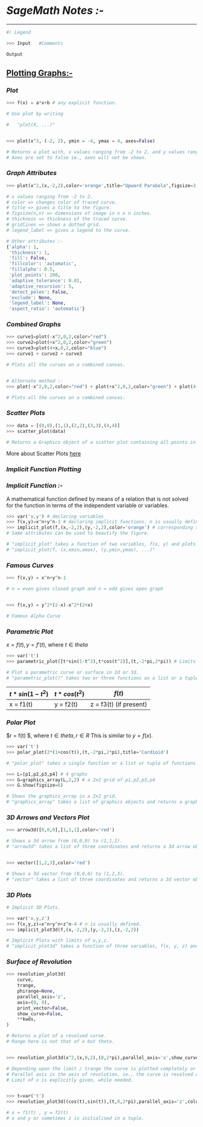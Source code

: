 # **_SageMath Notes :-_**

---

```Python
#! Legend

>>> Input   #Comments

Output
```

## <u> Plotting Graphs:-</u>

### **_Plot_**

```Python
>>> f(x) = a*x+b # any explicit function.

# Use plot by writing

#   "plot(X, ...)"


>>> plot(x^3, (-2, 2), ymin = -4, ymax = 4, axes=False)

# Returns a plot with, x values ranging from -2 to 2, and y values ranging from -4 to 4.
# Axes are set to false ie., axes will not be shown.
```

### **_Graph Attributes_**

```Python
>>> plot(x^2,(x,-2,2),color='orange',title="Upward Parabola",figsize=3,thickness=2,gridlines='True', legend_label='test curve')

# x values ranging from -2 to 2.
# color => changes color of traced curve.
# title => gives a title to the figure.
# figsize(n,n) => dimensions of image in n x n inches.
# thickness => thickness of the traced curve.
# gridlines => shows a dotted grid.
# legend_label => gives a legend to the curve.

# Other attributes :-
{'alpha': 1,
 'thickness': 1,
 'fill': False,
 'fillcolor': 'automatic',
 'fillalpha': 0.5,
 'plot_points': 200,
 'adaptive_tolerance': 0.01,
 'adaptive_recursion': 5,
 'detect_poles': False,
 'exclude': None,
 'legend_label': None,
 'aspect_ratio': 'automatic'}
```

### **_Combined Graphs_**

```Python
>>> curve1=plot(-x^2,0,2,color="red")
>>> curve2=plot(+x^2,0,2,color="green")
>>> curve3=plot(4+x,0,2,color="blue")
>>> curve1 + curve2 + curve3

# Plots all the curves on a combined canvas.


# Alternate method :-
>>> plot(-x^2,0,2,color="red") + plot(+x^2,0,2,color="green") + plot(4+x,0,2,color="blue")

# Plots all the curves on a combined canvas.
```

### **_Scatter Plots_**

```Python
>>> data = [(0,0),(1,1),(2,2),(3,3),(4,4)]
>>> scatter_plot(data)

# Returns a Graphics object of a scatter plot containing all points in the datalist.
```

More about Scatter Plots [here](SageNotes%20Practical%201.md)

### **_Implicit Function Plotting_**

### **_Implicit Function :-_**

A mathematical function defined by means of a relation that is not solved for the function in terms of the independent variable or variables.

```Python
>>> var('x,y') # declaring variables
>>> f(x,y)=x^n+y^n-1 # declaring implicit functions, n is usually defined.
>>> implicit_plot(f,(x,-2,2),(y,-2,2),color='orange') # corresponding x and y limits are also given.
# Same attributes can be used to beautify the figure.

# "implicit_plot" takes a function of two variables, f(x, y) and plots the curve f(x,y) = 0 over the specified "xrange" and "yrange" as demonstrated below.
# "implicit_plot(f, (x,xmin,xmax), (y,ymin,ymax), ...)"
```

### **_Famous Curves_**

```Python
>>> f(x,y) = x^n+y^n-1

# n = even gives closed graph and n = odd gives open graph


>>> f(x,y) = y^2*(2-x)-x^2*(2+x)

# Famous Alpha Curve
```

### **_Parametric Plot_**

$x = f(t) , y = f'(t)$, where $t ∈ theta$

```Python
>>> var('t')
>>> parametric_plot([t*sin(1-t^2),t*cos(t^2)],(t,-2*pi,2*pi)) # Limits of t are given correspondingly.

# Plot a parametric curve or surface in 2d or 3d.
# "parametric_plot()" takes two or three functions as a list or a tuple and makes a plot with the first function giving the x coordinates, the second function giving the y coordinates, and the third function (if present) giving the z coordinates.
```

| $t*sin(1-t^2)$ | $t*cos(t^2)$ | $f(t)$                 |
| -------------- | ------------ | ---------------------- |
| x = f1(t)      | y = f2(t)    | z = f3(t) (if present) |

### **_Polar Plot_**

$r = f(t) $, where $t ∈ theta, r ∈ R$
This is similar to $y = f(x)$.

```Python
>>> var('t')
>>> polar_plot(2*(1+cos(t)),(t,-2*pi,2*pi),title='Cardioid')

# "polar_plot" takes a single function or a list or tuple of functions and plots them with polar coordinates in the given domain.

```

```Python
>>> L=[p1,p2,p3,p4] # 4 graphs
>>> G=graphics_array(L,2,2) # a 2x2 grid of p1,p2,p3,p4
>>> G.show(figsize=6)

# Shows the graphics_array in a 2x2 grid.
# "graphics_array" takes a list of graphics objects and returns a graphics_array object.
```

### **_3D Arrows and Vectors Plot_**

```Python
>>> arrow3d([0,0,0],[1,1,1],color='red')

# Shows a 3d arrow from (0,0,0) to (1,1,1).
# "arrow3d" takes a list of three coordinates and returns a 3d arrow object.


>>> vector([1,2,3],color='red')

# Shows a 3d vector from (0,0,0) to (1,2,3).
# "vector" takes a list of three coordinates and returns a 3d vector object.
```

### **_3D Plots_**

```Python
# Implicit 3D Plots.

>>> var('x,y,z')
>>> f(x,y,z)=x^n+y^n+z^n-4 # n is usually defined.
>>> implicit_plot3d(f,(x,-2,2),(y,-2,2),(z,-2,2))

# Implicit Plots with limits of x,y,z.
# "implicit_plot3d" takes a function of three variables, f(x, y, z) and plots the curve f(x,y,z) = 0 over the specified "xrange", "yrange", and "zrange".
```

### **_Surface of Revolution_**

```Python
>>> revolution_plot3d(
    curve,
    trange,
    phirange=None,
    parallel_axis='z',
    axis=(0, 0),
    print_vector=False,
    show_curve=False,
    **kwds,
)

# Returns a plot of a revolved curve.
# Range here is not that of x but theta.


>>> revolution_plot3d(x^2,(x,0,2),(0,2*pi),parallel_axis='x',show_curve=True)

# Depending upon the limit / trange the curve is plotted completely or partially.
# Parallel axis is the axis of revolution, ie., the curve is revolved around the axis.
# Limit of x is explicitly given, while needed.


>>> t=var('t')
>>> revolution_plot3d((cos(t),sin(t)),(t,0,2*pi),parallel_axis='z',color= 'red')

# x = f1(t) , y = f2(t)
# x and y or sometimes z is initialised in a tuple.
```

